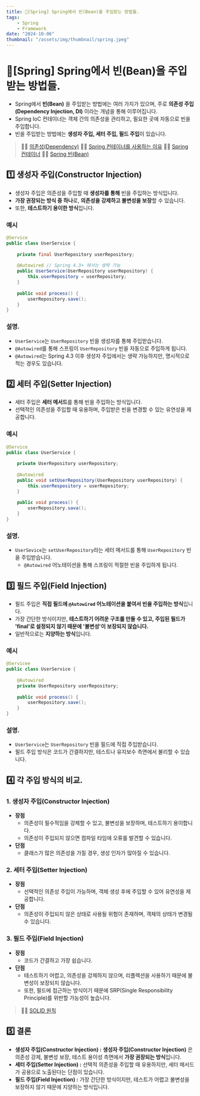 ```yaml
---
title: 🍃[Spring] Spring에서 빈(Bean)을 주입받는 방법들.
tags:
    - Spring
    - Framework
date: "2024-10-06"
thumbnail: "/assets/img/thumbnail/spring.jpeg"
---
```


# 🍃[Spring] Spring에서 빈(Bean)을 주입받는 방법들.

- Spring에서 **빈(Bean)** 을 주입받는 방법에는 여러 가지가 있으며, 주로 **의존성 주입(Dependency Injection, DI)** 이라는 개념을 통해 이루어집니다.
- Spring IoC 컨테이너는 객체 간의 의존성을 관리하고, 필요한 곳에 자동으로 빈을 주입합니다.
- 빈을 주입받는 방법에는 **생성자 주입, 세터 주입, 필드 주입**이 있습니다.

> 🙋‍♂️ [의존성(Dependency)](https://www.devkobe24.com/Backend/Spring/2024-10-04-Dependency.html)
> 🙋‍♂️ [Spring 컨테이너를 사용하는 이유](https://www.devkobe24.com/Backend/Spring/2024-10-05-why-use-spring-containers.html)
> 🙋‍♂️ [Spring 컨테이너](https://www.devkobe24.com/Backend/Spring/2024-10-05-Spring-container.html)
> 🙋‍♂️ [Spring 빈(Bean)](https://www.devkobe24.com/Backend/Spring/2024-10-04-bean.html)

## 1️⃣ 생성자 주입(Constructor Injection)
- 생성자 주입은 의존성을 주입할 때 **생성자를 통해** 빈을 주입하는 방식입니다.
- **가장 권장되는 방식 중 하나**로, **의존성을 강제하고 불변성을 보장**할 수 있습니다.
- 또한, **테스트하기 용이한 방식**입니다.

### 예시
```java
@Service
public class UserService {
    
    private final UserRepository userRepository;
    
    @Autowired // Spring 4.3+ 에서는 생략 가능
    public UserService(UserRepository userRepository) {
        this.userRepository = userRepository;
    }
    
    public void process() {
        userRepository.save();
    }
}
```

### 설명.
- `UserService`는 `UserRepository` 빈을 생성자를 통해 주입받습니다.
- `@Autowired`를 통해 스프링이 `UserRepository` 빈을 자동으로 주입하게 됩니다.
- `@Autowired`는 Spring 4.3 이후 생성자 주입에서는 생략 가능하지만, 명시적으로 적는 경우도 있습니다.

## 2️⃣ 세터 주입(Setter Injection)
- 세터 주입은 **세터 메서드**를 통해 빈을 주입하는 방식입니다.
- 선택적인 의존성을 주입할 때 유용하며, 주입받은 빈을 변경할 수 있는 유연성을 제공합니다.

### 예시
```java
@Service
public class UserService {
    
    private UserRepository userRepository;
    
    @Autowired
    public void setUserRepository(UserRepository userRepository) {
        this.userRespository = userRepository;
    }
    
    public void process() {
        userRepository.sava();
    }
}
```

### 설명.
- `UserSevice`는 `setUserRepository`라는 세터 메서드를 통해 `UserRepository` 빈을 주입받습니다.
    - `@Autowired` 어노테이션을 통해 스프링이 적절한 빈을 주입하게 됩니다.

## 3️⃣ 필드 주입(Field Injection)
- 필드 주입은 **직접 필드에 `@Autowired` 어노테이션을 붙여서 빈을 주입하는 방식**입니다.
- 가장 간단한 방식이지만, **테스트하기 어려운 구조를 만들 수 있고, 주입된 필드가 'final'로 설정되지 않기 때문에 '불변성'이 보장되지 않습니다.**
- 일반적으로는 **지양하는 방식**입니다.

### 예시
```java
@Servicee
public class UserService {
    
    @Autowired
    private UserRepository userRepository;
    
    public void process() {
        userRepository.save();
    }
}
```

### 설명.
- `UserService`는 `UserRepository` 빈을 필드에 직접 주입받습니다.
- 필드 주입 방식은 코드가 간결하지만, 테스트나 유지보수 측면에서 불리할 수 있습니다.

## 4️⃣ 각 주입 방식의 비교.

### 1. 생성자 주입(Constructor Injection)
- **장점**
    - 의존성이 필수적임을 강제할 수 있고, 불변성을 보장하며, 테스트하기 용이합니다.
    - 의존성이 주입되지 않으면 컴파일 타임에 오류를 발견할 수 있습니다.
- **단점**
    - 클래스가 많은 의존성을 가질 경우, 생성 인자가 많아질 수 있습니다.

### 2. 세터 주입(Setter Injection)
- **장점**
    - 선택적인 의존성 주입이 가능하며, 객체 생성 후에 주입할 수 있어 유연성을 제공합니다.
- **단점**
    - 의존성이 주입되지 않은 상태로 사용될 위험이 존재하며, 객체의 상태가 변경될 수 있습니다.

### 3. 필드 주입(Field Injection)
- **장점**
    - 코드가 간결하고 가장 쉽습니다.
- **단점**
    - 테스트하기 어렵고, 의존성을 강제하지 않으며, 리플렉션을 사용하기 때문에 불변성이 보장되지 않습니다.
    - 또한, 필드에 접근하는 방식이기 때문에 SRP(Single Responsibility Principle)를 위반할 가능성이 높습니다.

> 🙋‍♂️ [SOLID 원칙](https://www.devkobe24.com/CS/2024/2024-10-03-SOLID.html)

## 5️⃣ 결론
- **생성자 주입(Constructor Injection) :** **생성자 주입(Constructor Injection)** 은 의존성 강제, 불변성 보장, 테스트 용이성 측면에서 **가장 권장되는 방식**입니다.
- **세터 주입(Setter Injection) :** 선택적 의존성을 주입할 때 유용하지만, 세터 메서드가 공용으로 노출된다는 단점이 있습니다.
- **필드 주입(Field Injection) :** 가장 간단한 방식이지만, 테스트가 어렵고 불변성을 보장하지 않기 때문에 지양하는 방식입니다.
